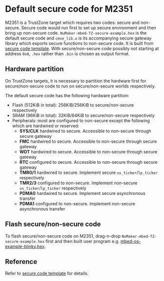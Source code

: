 # Default secure code for M2351

M2351 is a TrustZone target which requires two codes: secure and non-secure.
Secure code would run first to set up secure environment and then bring up non-secure code.
`NuMaker-mbed-TZ-secure-example.hex` is the default secure code and `cmse_lib.o` is its accompanying
secure gateway library which exports secure functions to non-secure code. It is built from
[secure code template](https://github.com/OpenNuvoton/NuMaker-mbed-TZ-secure-example).
With secure/non-secure code possibly not starting at address `0x0`, `.hex` rather than `.bin` is
chosen as output format.

## Hardware partition

On TrustZone targets, it is necessary to partition the hardware first for secure/non-secure code
to run on secure/non-secure worlds respectively.

The default secure code has the following hardware partition:
- Flash (512KiB in total): 256KiB/256KiB to secure/non-secure respectively
- SRAM (96KiB in total): 32KiB/64KiB to secure/non-secure respectively
- Peripherals: most are configured to non-secure except the following which are hardwired or reserved:
    - **SYS/CLK** hardwired to secure. Accessible to non-secure through secure gateway
    - **FMC** hardwired to secure. Accessible to non-secure through secure gateway
    - **WDT** hardwired to secure. Accessible to non-secure through secure gateway
    - **RTC** configured to secure. Accessible to non-secure through secure gateway
    - **TMR0/1** hardwired to secure. Implement secure `us_ticker`/`lp_ticker` respectively
    - **TMR2/3** configured to non-secure. Implement non-secure `us_ticker`/`lp_ticker` respectively
    - **PDMA0** hardwired to secure. Implement secure asynchronous transfer
    - **PDMA1** configured to non-secure. Implement non-secure asynchronous transfer

## Flash secure/non-secure code

To flash secure/non-secure code on M2351, drag-n-drop `NuMaker-mbed-TZ-secure-example.hex`
first and then built user program e.g. [mbed-os-example-blinky.hex](https://github.com/ARMmbed/mbed-os-example-blinky).

## Reference

Refer to [secure code template](https://github.com/OpenNuvoton/NuMaker-mbed-TZ-secure-example) for details.